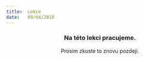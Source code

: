 ```yaml
---
title:  Lekce
date:   09/04/2018
---
```


### <center>Na této lekci pracujeme.</center>
<center>Prosim zkuste to znovu pozdeji.</center>